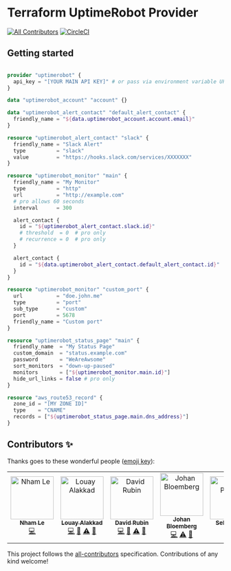 # Terraform UptimeRobot Provider
[![All Contributors](https://img.shields.io/badge/all_contributors-5-orange.svg?style=flat-square)](#contributors)
[![CircleCI](https://circleci.com/gh/louy/terraform-provider-uptimerobot.svg?style=svg)](https://circleci.com/gh/louy/terraform-provider-uptimerobot)

## Getting started

```tf

provider "uptimerobot" {
  api_key = "[YOUR MAIN API KEY]" # or pass via environment variable UPTIMEROBOT_API_KEY
}

data "uptimerobot_account" "account" {}

data "uptimerobot_alert_contact" "default_alert_contact" {
  friendly_name = "${data.uptimerobot_account.account.email}"
}

resource "uptimerobot_alert_contact" "slack" {
  friendly_name = "Slack Alert"
  type          = "slack"
  value         = "https://hooks.slack.com/services/XXXXXXX"
}

resource "uptimerobot_monitor" "main" {
  friendly_name = "My Monitor"
  type          = "http"
  url           = "http://example.com"
  # pro allows 60 seconds
  interval      = 300

  alert_contact {
    id = "${uptimerobot_alert_contact.slack.id}"
    # threshold  = 0  # pro only
    # recurrence = 0  # pro only
  }

  alert_contact {
    id = "${data.uptimerobot_alert_contact.default_alert_contact.id}"
  }
}

resource "uptimerobot_monitor" "custom_port" {
  url           = "doe.john.me"
  type          = "port"
  sub_type      = "custom"
  port          = 5678
  friendly_name = "Custom port"
}

resource "uptimerobot_status_page" "main" {
  friendly_name  = "My Status Page"
  custom_domain  = "status.example.com"
  password       = "WeAreAwsome"
  sort_monitors  = "down-up-paused"
  monitors       = ["${uptimerobot_monitor.main.id}"]
  hide_url_links = false # pro only
}

resource "aws_route53_record" {
  zone_id = "[MY ZONE ID]"
  type    = "CNAME"
  records = ["${uptimerobot_status_page.main.dns_address}"]
}

```

## Contributors ✨

Thanks goes to these wonderful people ([emoji key](https://allcontributors.org/docs/en/emoji-key)):

<!-- ALL-CONTRIBUTORS-LIST:START - Do not remove or modify this section -->
<!-- prettier-ignore -->
<table>
  <tr>
    <td align="center"><a href="https://nhamlh.space"><img src="https://avatars3.githubusercontent.com/u/11173217?v=4" width="100px;" alt="Nham Le"/><br /><sub><b>Nham Le</b></sub></a><br /><a href="https://github.com/louy/terraform-provider-uptimerobot/commits?author=nhamlh" title="Code">💻</a></td>
    <td align="center"><a href="http://louy.alakkad.me"><img src="https://avatars3.githubusercontent.com/u/349850?v=4" width="100px;" alt="Louay Alakkad"/><br /><sub><b>Louay Alakkad</b></sub></a><br /><a href="https://github.com/louy/terraform-provider-uptimerobot/commits?author=louy" title="Code">💻</a> <a href="#maintenance-louy" title="Maintenance">🚧</a> <a href="https://github.com/louy/terraform-provider-uptimerobot/commits?author=louy" title="Tests">⚠️</a> <a href="https://github.com/louy/terraform-provider-uptimerobot/commits?author=louy" title="Documentation">📖</a></td>
    <td align="center"><a href="http://blog.smartcube.co.za"><img src="https://avatars0.githubusercontent.com/u/237513?v=4" width="100px;" alt="David Rubin"/><br /><sub><b>David Rubin</b></sub></a><br /><a href="https://github.com/louy/terraform-provider-uptimerobot/commits?author=drubin" title="Code">💻</a> <a href="#maintenance-drubin" title="Maintenance">🚧</a> <a href="https://github.com/louy/terraform-provider-uptimerobot/commits?author=drubin" title="Tests">⚠️</a> <a href="https://github.com/louy/terraform-provider-uptimerobot/commits?author=drubin" title="Documentation">📖</a></td>
    <td align="center"><a href="https://ijohan.nl"><img src="https://avatars2.githubusercontent.com/u/365827?v=4" width="100px;" alt="Johan Bloemberg"/><br /><sub><b>Johan Bloemberg</b></sub></a><br /><a href="https://github.com/louy/terraform-provider-uptimerobot/commits?author=aequitas" title="Code">💻</a> <a href="https://github.com/louy/terraform-provider-uptimerobot/commits?author=aequitas" title="Tests">⚠️</a> <a href="#ideas-aequitas" title="Ideas, Planning, & Feedback">🤔</a></td>
    <td align="center"><a href="https://twitch.tv/sebbity"><img src="https://avatars1.githubusercontent.com/u/564860?v=4" width="100px;" alt="Seb Patane"/><br /><sub><b>Seb Patane</b></sub></a><br /><a href="#platform-Novex" title="Packaging/porting to new platform">📦</a></td>
  </tr>
</table>

<!-- ALL-CONTRIBUTORS-LIST:END -->

This project follows the [all-contributors](https://github.com/all-contributors/all-contributors) specification. Contributions of any kind welcome!
